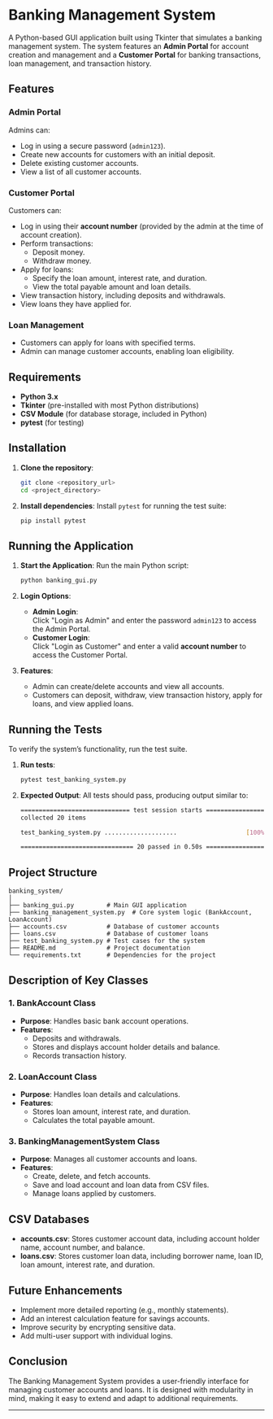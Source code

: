 # Banking Management System

A Python-based GUI application built using Tkinter that simulates a banking management system. The system features an **Admin Portal** for account creation and management and a **Customer Portal** for banking transactions, loan management, and transaction history.

## Features

### **Admin Portal**  
Admins can:
- Log in using a secure password (`admin123`).
- Create new accounts for customers with an initial deposit.
- Delete existing customer accounts.
- View a list of all customer accounts.

### **Customer Portal**  
Customers can:
- Log in using their **account number** (provided by the admin at the time of account creation).
- Perform transactions:
  - Deposit money.
  - Withdraw money.
- Apply for loans:
  - Specify the loan amount, interest rate, and duration.
  - View the total payable amount and loan details.
- View transaction history, including deposits and withdrawals.
- View loans they have applied for.

### **Loan Management**  
- Customers can apply for loans with specified terms.
- Admin can manage customer accounts, enabling loan eligibility.

## Requirements

- **Python 3.x**  
- **Tkinter** (pre-installed with most Python distributions)
- **CSV Module** (for database storage, included in Python)
- **pytest** (for testing)

## Installation

1. **Clone the repository**:
   ```bash
   git clone <repository_url>
   cd <project_directory>
   ```

2. **Install dependencies**:
   Install `pytest` for running the test suite:
   ```bash
   pip install pytest
   ```

## Running the Application

1. **Start the Application**:
   Run the main Python script:
   ```bash
   python banking_gui.py
   ```

2. **Login Options**:
   - **Admin Login**:  
     Click "Login as Admin" and enter the password `admin123` to access the Admin Portal.  
   - **Customer Login**:  
     Click "Login as Customer" and enter a valid **account number** to access the Customer Portal.

3. **Features**:
   - Admin can create/delete accounts and view all accounts.
   - Customers can deposit, withdraw, view transaction history, apply for loans, and view applied loans.

## Running the Tests

To verify the system’s functionality, run the test suite.

1. **Run tests**:
   ```bash
   pytest test_banking_system.py
   ```

2. **Expected Output**:
   All tests should pass, producing output similar to:
   ```bash
   ============================== test session starts ==============================
   collected 20 items

   test_banking_system.py ....................                   [100%]

   =============================== 20 passed in 0.50s ==============================
   ```

## Project Structure

```
banking_system/
│
├── banking_gui.py         # Main GUI application
├── banking_management_system.py  # Core system logic (BankAccount, LoanAccount)
├── accounts.csv           # Database of customer accounts
├── loans.csv              # Database of customer loans
├── test_banking_system.py # Test cases for the system
├── README.md              # Project documentation
└── requirements.txt       # Dependencies for the project
```

## Description of Key Classes

### 1. **BankAccount Class**  
- **Purpose**: Handles basic bank account operations.  
- **Features**:
  - Deposits and withdrawals.
  - Stores and displays account holder details and balance.
  - Records transaction history.

### 2. **LoanAccount Class**  
- **Purpose**: Handles loan details and calculations.  
- **Features**:
  - Stores loan amount, interest rate, and duration.
  - Calculates the total payable amount.

### 3. **BankingManagementSystem Class**  
- **Purpose**: Manages all customer accounts and loans.  
- **Features**:
  - Create, delete, and fetch accounts.
  - Save and load account and loan data from CSV files.
  - Manage loans applied by customers.

## CSV Databases

- **accounts.csv**: Stores customer account data, including account holder name, account number, and balance.
- **loans.csv**: Stores customer loan data, including borrower name, loan ID, loan amount, interest rate, and duration.

## Future Enhancements

- Implement more detailed reporting (e.g., monthly statements).
- Add an interest calculation feature for savings accounts.
- Improve security by encrypting sensitive data.
- Add multi-user support with individual logins.

## Conclusion

The Banking Management System provides a user-friendly interface for managing customer accounts and loans. It is designed with modularity in mind, making it easy to extend and adapt to additional requirements.

---

